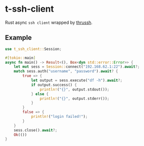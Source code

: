 # t-ssh-client
Rust async `ssh client` wrapped by [thrussh](https://pijul.org/thrussh).

## Example
```rust
use t_ssh_client::Session;

#[tokio::main]
async fn main() -> Result<(), Box<dyn std::error::Error>> {
    let mut sess = Session::connect("192.168.62.1:22").await?;
    match sess.auth("username", "password").await? {
        true => {
            let output = sess.execute("df -h").await?;
            if output.success() {
                println!("{}", output.stdout());
            } else {
                println!("{}", output.stderr());
            }
        }
        false => {
            println!("login failed!");
        }
    }
    sess.close().await?;
    Ok(())
}
```